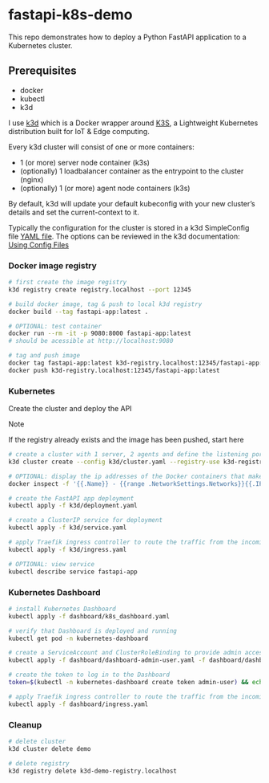# fastapi-k8s-demo
This repo demonstrates how to deploy a Python FastAPI application to a Kubernetes cluster.

## Prerequisites

* docker
* kubectl
* k3d

I use [k3d](https://k3d.io/) which is a Docker wrapper around [K3S](https://k3s.io/), a Lightweight Kubernetes distribution built for IoT & Edge computing.

Every k3d cluster will consist of one or more containers:
 * 1 (or more) server node container (k3s)
 * (optionally) 1 loadbalancer container as the entrypoint to the cluster (nginx)
 * (optionally) 1 (or more) agent node containers (k3s)

By default, k3d will update your default kubeconfig with your new cluster’s details and set the current-context to it.

Typically the configuration for the cluster is stored in a k3d SimpleConfig file [YAML file](k3d/demo_config.yaml). The options can be reviewed in the k3d documentation: [Using Config Files](https://k3d.io/v5.6.0/usage/configfile/)

### Docker image registry

```bash
# first create the image registry
k3d registry create registry.localhost --port 12345

# build docker image, tag & push to local k3d registry
docker build --tag fastapi-app:latest .

# OPTIONAL: test container
docker run --rm -it -p 9080:8000 fastapi-app:latest
# should be acessible at http://localhost:9080

# tag and push image
docker tag fastapi-app:latest k3d-registry.localhost:12345/fastapi-app:latest
docker push k3d-registry.localhost:12345/fastapi-app:latest
```

### Kubernetes

Create the cluster and deploy the API
> [!NOTE]
> If the registry already exists and the image has been pushed, start here

```bash
# create a cluster with 1 server, 2 agents and define the listening ports of your Traefik instance
k3d cluster create --config k3d/cluster.yaml --registry-use k3d-registry.localhost:12345 --registry-config k3d/registry.yaml

# OPTIONAL: display the ip addresses of the Docker containers that make up the K3d cluster
docker inspect -f '{{.Name}} - {{range .NetworkSettings.Networks}}{{.IPAddress}}{{end}}' $(docker ps -q) | grep 'k3d-'

# create the FastAPI app deployment
kubectl apply -f k3d/deployment.yaml

# create a ClusterIP service for deployment
kubectl apply -f k3d/service.yaml

# apply Traefik ingress controller to route the traffic from the incoming request to the fastapi-app service
kubectl apply -f k3d/ingress.yaml

# OPTIONAL: view service
kubectl describe service fastapi-app
```

### Kubernetes Dashboard

```bash
# install Kubernetes Dashboard
kubectl apply -f dashboard/k8s_dashboard.yaml

# verify that Dashboard is deployed and running
kubectl get pod -n kubernetes-dashboard

# create a ServiceAccount and ClusterRoleBinding to provide admin access to the newly created cluster
kubectl apply -f dashboard/dashboard-admin-user.yaml -f dashboard/dashboard-admin-user-role.yml

# create the token to log in to the Dashboard
token=$(kubectl -n kubernetes-dashboard create token admin-user) && echo ${token}

# apply Traefik ingress controller to route the traffic from the incoming request to the kubernetes-dashboard service
kubectl apply -f dashboard/ingress.yaml
```

### Cleanup

```bash
# delete cluster
k3d cluster delete demo

# delete registry
k3d registry delete k3d-demo-registry.localhost
```
